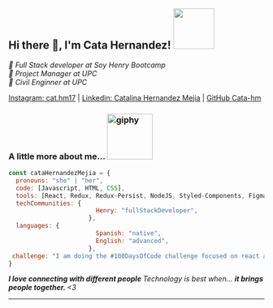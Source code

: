   ## Hi there 👋, I'm Cata Hernandez! <img src="https://user-images.githubusercontent.com/110860662/230705107-d5735a21-7581-455c-a111-43759ed56256.gif" width=80 height=80>
  
</h2>
<p>
  <em>📖 Full Stack developer at 
      <a>
      Soy Henry Bootcamp
      </a>
    </br>📖 Project Manager at 
      UPC
      </a>
    </br>📖 Civil Enginner at 
      UPC
      </a>
  </em>
</p>

[Instagram: cat.hm17](https://www.instagram.com/cat.hm17) |
[Linkedin: Catalina Hernandez Mejia](https://www.linkedin.com/in/catalina-hernandez-mejia/) |
[GitHub Cata-hm](https://github.com/Cata-hm)


### A little more about me... <img src="https://user-images.githubusercontent.com/110860662/230705821-6712387e-dfd8-4206-9487-87c452248bd1.gif" alt="giphy" width="90">

```javascript
const cataHernandezMejia = {
  pronouns: "she" | "her",
  code: [Javascript, HTML, CSS],
  tools: [React, Redux, Redux-Persist, NodeJS, Styled-Components, Figma, MaterialUI],
  techCommunities: {
                        Henry: "fullStackDeveloper",
                      },
  languages: {
                        Spanish: "native",
                        English: "advanced",
                      },
 challenge: "I am doing the #100DaysOfCode challenge focused on react and typescript"
}
```

<em>
  <b>
  I love connecting with different people
  </b> 
  Technology is best when...
  <b>
  it brings people together.
  </b> 
  <3
 </em>

---
